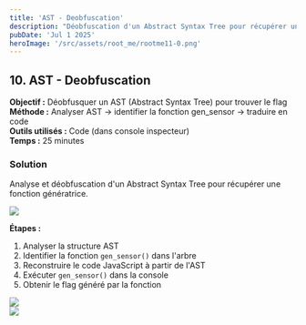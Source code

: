 ```yaml
---
title: 'AST - Deobfuscation'
description: "Déobfuscation d'un Abstract Syntax Tree pour récupérer un flag"
pubDate: 'Jul 1 2025'
heroImage: '/src/assets/root_me/rootme11-0.png'
---
```


## 10. AST - Deobfuscation

**Objectif :** Déobfusquer un AST (Abstract Syntax Tree) pour trouver le flag  
**Méthode :** Analyser AST -> identifier la fonction gen_sensor -> traduire en code  
**Outils utilisés :** Code (dans console inspecteur)  
**Temps :** 25 minutes  


### Solution

Analyse et déobfuscation d'un Abstract Syntax Tree pour récupérer une fonction génératrice.

<div class="flex items-center justify-center m-auto  mb-4 object-cover"><img src="/images/root_me/rootme11-0.png"/></div>

**Étapes :**
1. Analyser la structure AST
2. Identifier la fonction `gen_sensor()` dans l'arbre
3. Reconstruire le code JavaScript à partir de l'AST
4. Exécuter `gen_sensor()` dans la console
5. Obtenir le flag généré par la fonction

<div class="flex items-center justify-center m-auto  mb-4 object-cover"><img src="/images/root_me/rootme11-1.png"/></div>

<div class="flex items-center justify-center m-auto  mb-4 object-cover"><img src="/images/root_me/rootme11-2.png"/></div>
